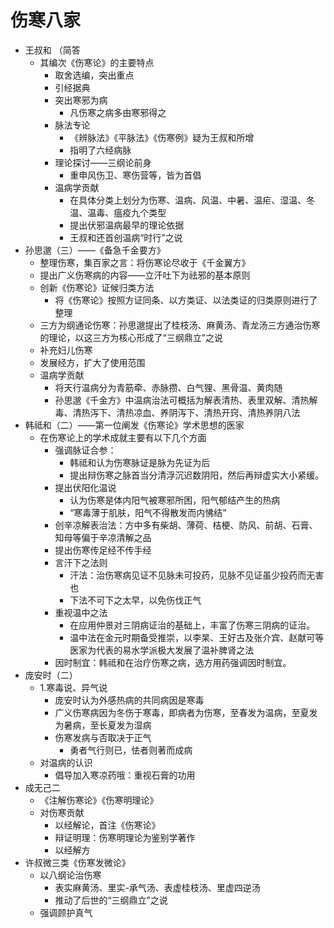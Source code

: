 # 伤寒八家
- 王叔和 （简答
    - 其编次《伤寒论》的主要特点 
        - 取舍选编，突出重点
        - 引经据典
        - 突出寒邪为病
            - 凡伤寒之病多由寒邪得之
        - 脉法专论
            - 《辨脉法》《平脉法》《伤寒例》疑为王叔和所增
            - 指明了六经病脉
        - 理论探讨——三纲论前身
            - 重申风伤卫、寒伤营等，皆为首倡
        - 温病学贡献
            - 在具体分类上划分为伤寒、温病、风温、中暑、温疟、湿温、冬温、温毒、瘟疫九个类型
            - 提出伏邪温病最早的理论依据
            - 王叔和还首创温病“时行”之说
- 孙思邈（三）——《备急千金要方》
    - 整理伤寒，集百家之言：将伤寒论尽收于《千金翼方》
    - 提出广义伤寒病的内容——立汗吐下为祛邪的基本原则
    - 创新《伤寒论》证候归类方法
        - 将《伤寒论》按照方证同条、以方类证、以法类证的归类原则进行了整理
    - 三方为纲通论伤寒：孙思邈提出了桂枝汤、麻黄汤、青龙汤三方通治伤寒的理论，以这三方为核心形成了“三纲鼎立”之说
    - 补充妇儿伤寒
    - 发展经方，扩大了使用范围
    - 温病学贡献
        - 将天行温病分为青筋牵、赤脉攒、白气狸、黑骨温、黄肉随
        - 孙思邈《千金方》中温病治法可概括为解表清热、表里双解、清热解毒、清热泻下、清热凉血、养阴泻下、清热开窍、清热养阴八法
- 韩祗和（二）——第一位阐发《伤寒论》学术思想的医家
    - 在伤寒论上的学术成就主要有以下几个方面
        - 强调脉证合参：
            - 韩祗和认为伤寒脉证是脉为先证为后
            - 提出辩伤寒之脉首当分清浮沉迟数阴阳，然后再辩虚实大小紧缓。
        - 提出伏阳化温说
            - 认为伤寒是体内阳气被寒邪所困，阳气郁结产生的热病
            - “寒毒薄于肌肤，阳气不得散发而内怫结”
        - 创辛凉解表治法：方中多有柴胡、薄荷、桔梗、防风、前胡、石膏、知母等偏于辛凉清解之品
        - 提出伤寒传足经不传手经
        - 言汗下之法则
            - 汗法：治伤寒病见证不见脉未可投药，见脉不见证虽少投药而无害也
            - 下法不可下之太早，以免伤伐正气
        - 重视温中之法
            - 在应用仲景对三阴病证治的基础上，丰富了伤寒三阴病的证治。
            - 温中法在金元时期备受推崇，以李杲、王好古及张介宾、赵献可等医家为代表的易水学派极大发展了温补脾肾之法
        - 因时制宜：韩祗和在治疗伤寒之病，选方用药强调因时制宜。
- 庞安时（二）
    - 1.寒毒说、异气说
        - 庞安时认为外感热病的共同病因是寒毒
        - 广义伤寒病因为冬伤于寒毒，即病者为伤寒，至春发为温病，至夏发为暑病，至长夏发为湿病
        - 伤寒发病与否取决于正气
            - 勇者气行则已，怯者则著而成病
    - 对温病的认识
        - 倡导加入寒凉药哦：重视石膏的功用
- 成无己二
    - 《注解伤寒论》《伤寒明理论》
    - 对伤寒贡献
        - 以经解论，首注《伤寒论》
        - 辩证明理：伤寒明理论为鉴别学著作
        - 以经解方
- 许叔微三类《伤寒发微论》
    - 以八纲论治伤寒
        - 表实麻黄汤、里实-承气汤、表虚桂枝汤、里虚四逆汤
        - 推动了后世的“三纲鼎立”之说
    - 强调顾护真气